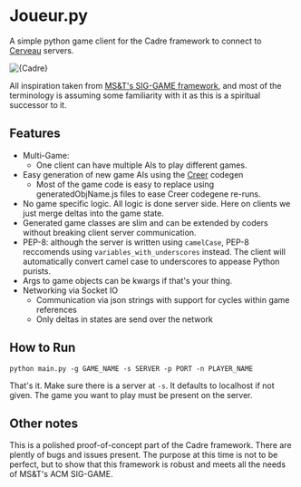 # Joueur.py
A simple python game client for the Cadre framework to connect to [Cerveau](https://github.com/JacobFischer/Cerveau) servers.

![{Cadre}](http://i.imgur.com/17wwI3f.png)

All inspiration taken from [MS&T's SIG-GAME framework](https://github.com/siggame), and most of the terminology is assuming some familiarity with it as this is a spiritual successor to it.

## Features

* Multi-Game:
  * One client can have multiple AIs to play different games.
* Easy generation of new game AIs using the [Creer](https://github.com/JacobFischer/Creer) codegen
  * Most of the game code is easy to replace using generatedObjName.js files to ease Creer codegene re-runs.
* No game specific logic. All logic is done server side. Here on clients we just merge deltas into the game state.
* Generated game classes are slim and can be extended by coders without breaking client server communication.
* PEP-8: although the server is written using `camelCase`, PEP-8 reccomends using `variables_with_underscores` instead. The client will automatically convert camel case to underscores to appease Python purists.
* Args to game objects can be kwargs if that's your thing.
* Networking via Socket IO
  * Communication via json strings with support for cycles within game references
  * Only deltas in states are send over the network

## How to Run

```
python main.py -g GAME_NAME -s SERVER -p PORT -n PLAYER_NAME
```

That's it. Make sure there is a server at `-s`. It defaults to localhost if not given. The game you want to play must be present on the server. 


## Other notes

This is a polished proof-of-concept part of the Cadre framework. There are plently of bugs and issues present. The purpose at this time is not to be perfect, but to show that this framework is robust and meets all the needs of MS&T's ACM SIG-GAME.
